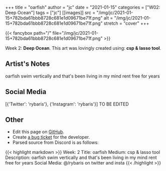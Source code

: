 +++
title =       "oarfish"
author =      "jc"
date =        "2021-01-15"
categories =  ["W02: Deep Ocean"]
tags =        ["jc"]
[[images]]
                      src = "/img/jc/2021-01-15+782bda61bbb8728c681e1d09671be71f.png"
                      alt = "/img/jc/2021-01-15+782bda61bbb8728c681e1d09671be71f.png"
                      stretch = "cover"
+++


{{< fancybox path="/" file="/img/jc/2021-01-15+782bda61bbb8728c681e1d09671be71f.png" >}}


Week 2: **Deep Ocean**. This art was lovingly created using: **csp & lasso tool**.

## Artist's Notes

oarfish swim vertically and that's been living in my mind rent free for years

## Social Media

[{'Twitter': 'rybaris'}, {'Instagram': 'rybaris'}] TO BE EDITED

## Other

- Edit this page on [GitHub](https://github.com/teaminkling/web-refresh/edit/main/blog/content/blog/jc-week-2-86d7.md).
- Create [a bug ticket](https://github.com/teaminkling/web-refresh/issues/new?assignees=&labels=bug&template=problem-report.md&title=) for the developer.
- Parsed source from Discord is as follows:

{{< highlight markdown >}}
Week: 2
Title: oarfish
Medium: csp & lasso tool
Description: oarfish swim vertically and that's been living in my mind rent free for years
Social Media: @/rybaris on twitter and insta
{{< /highlight >}}